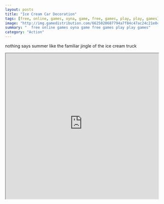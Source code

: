 ```yaml
---
layout: posts
title: "Ice Cream Car Decoration"
tags: [free, online, games, oyna, game, free, games, play, play, games]
image: "http://img.gamedistribution.com/6625020687794a7f84c47ac24c21e0ca.jpg"
summary: "  free online games oyna game free games play play games"
category: "Action"
---
```


nothing says summer like the familiar jingle of the ice cream truck

<iframe width="100%" height="480px;" src="http://flash.gamedistribution.com?game=6625020687794a7f84c47ac24c21e0ca"></iframe>